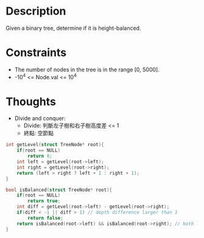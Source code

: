 # Description

Given a binary tree, determine if it is height-balanced.

# Constraints

- The number of nodes in the tree is in the range [0, 5000].
- -10<sup>4</sup> <= Node.val <= 10<sup>4</sup>

# Thoughts

- Divide and conquer:
	- Divide: 判斷左子樹和右子樹高度差 <= 1
	- 終點: 空節點

```c
int getLevel(struct TreeNode* root){
	if(root == NULL)
		return 0;
	int left = getLevel(root->left);
	int right = getLevel(root->right);
	return (left > right ? left + 1 : right + 1);
}

bool isBalanced(struct TreeNode* root){
	if(root == NULL)
		return true;
	int diff = getLevel(root->left) - getLevel(root->right);
	if(diff < -1 || diff > 1) // depth difference larger than 1
		return false;
	return isBalanced(root->left) && isBalanced(root->right); // both left and right child trees are balanced
}
```
